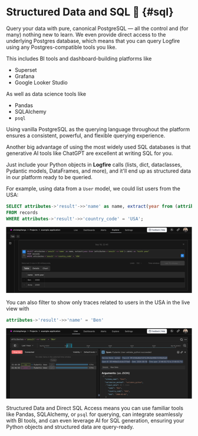 # Structured Data and SQL :abacus: {#sql}

Query your data with pure, canonical PostgreSQL — all the control and (for many) nothing new to learn. We even provide direct access to the underlying Postgres database, which means that you can query Logfire using any Postgres-compatible tools you like.

This includes BI tools and dashboard-building platforms like

- Superset
- Grafana
- Google Looker Studio

As well as data science tools like

- Pandas
- SQLAlchemy
- `psql`

Using vanilla PostgreSQL as the querying language throughout the platform ensures a consistent, powerful, and flexible querying experience.

Another big advantage of using the most widely used SQL databases is that generative AI tools like ChatGPT are excellent at writing SQL for you.

Just include your Python objects in **Logfire** calls (lists, dict, dataclasses, Pydantic models, DataFrames, and more),
and it'll end up as structured data in our platform ready to be queried.

For example, using data from a `User` model, we could list users from the USA:

```sql
SELECT attributes->'result'->>'name' as name, extract(year from (attributes->'result'->>'dob')::date) as "birth year"
FROM records
WHERE attributes->'result'->>'country_code' = 'USA';
```

![Logfire explore query screenshot](../images/index/logfire-screenshot-explore-query.png)

You can also filter to show only traces related to users in the USA in the live view with

```sql
attributes->'result'->>'name' = 'Ben'
```

![Logfire search query screenshot](../images/index/logfire-screenshot-search-query.png)


Structured Data and Direct SQL Access means you can use familiar tools like Pandas, SQLAlchemy, or `psql`
for querying, can integrate seamlessly with BI tools, and can even leverage AI for SQL generation, ensuring your Python
objects and structured data are query-ready.
